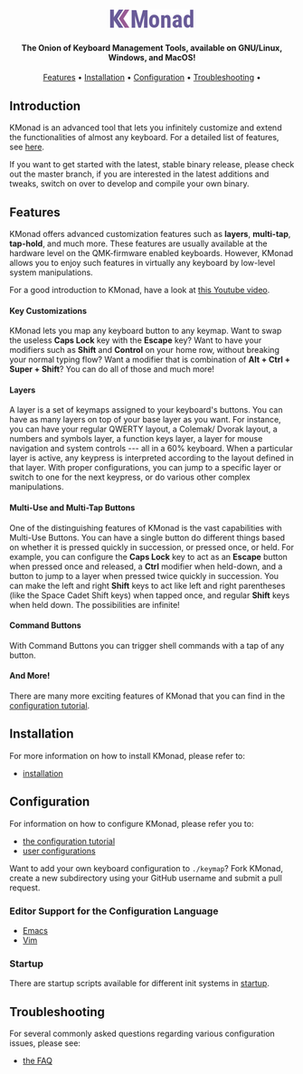 <h1 align="center">
 <img alt="KMonad" title="KMonad" height="32" src="kmonad.svg"/>
</h1>

<h4 align="center">The Onion of Keyboard Management Tools, available on GNU/Linux, Windows, and MacOS!</h4>

<p align="center">
<a href="#features">Features</a> •
<a href="#installation">Installation</a> •
<a href="#configuration">Configuration</a> •
<a href="#troubleshooting">Troubleshooting</a> •
</p>

## Introduction

KMonad is an advanced tool that lets you infinitely customize and extend the functionalities of almost any keyboard. For a detailed list of features, see [here](#features).

If you want to get started with the latest, stable binary release, please check out the master branch, if you are interested in the latest additions and tweaks, switch on over to develop and compile your own binary.

## Features


KMonad offers advanced customization features such as **layers**, **multi-tap**, **tap-hold**, and much more. These features are usually available at the hardware level on the QMK-firmware enabled keyboards. However, KMonad allows you to enjoy such features in virtually any keyboard by low-level system manipulations.

For a good introduction to KMonad, have a look at [this Youtube video](https://www.youtube.com/watch?v=Dhj1eauljwU).



#### Key Customizations

KMonad lets you map any keyboard button to any keymap. Want to swap the useless **Caps Lock** key with the **Escape** key? Want to have your modifiers such as **Shift** and **Control** on your home row, without breaking your normal typing flow? Want a modifier that is combination of **Alt + Ctrl + Super + Shift**? You can do all of those and much more!

#### Layers

A layer is a set of keymaps assigned to your keyboard's buttons. You can have as many layers on top of your base layer as you want. For instance, you can have your regular QWERTY layout, a Colemak/ Dvorak layout, a numbers and symbols layer, a function keys layer, a layer for mouse navigation and system controls --- all in a 60% keyboard. When a particular layer is active, any keypress is interpreted according to the layout defined in that layer. With proper configurations, you can jump to a specific layer or switch to one for the next keypress, or do various other complex manipulations.

#### Multi-Use and Multi-Tap Buttons

One of the distinguishing features of KMonad is the vast capabilities with Multi-Use Buttons. You can have a single button do different things based on whether it is pressed quickly in succession, or pressed once, or held. For example, you can configure the **Caps Lock** key to act as an **Escape** button when pressed once and released, a **Ctrl** modifier when held-down, and a button to jump to a layer when pressed twice quickly in succession. You can make the left and right **Shift** keys to act like left and right parentheses (like the Space Cadet Shift keys) when tapped once, and regular **Shift** keys when held down. The possibilities are infinite!

#### Command Buttons

With Command Buttons you can trigger shell commands with a tap of any button.

#### And More!

There are many more exciting features of KMonad that you can find in the [configuration tutorial](keymap/tutorial.kbd).


## Installation
For more information on how to install KMonad, please refer to:
- [installation](doc/installation.md)

## Configuration

For information on how to configure KMonad, please refer you to:
- [the configuration tutorial](keymap/tutorial.kbd)
- [user configurations](keymap/user)

Want to add your own keyboard configuration to `./keymap`? Fork KMonad, create a new subdirectory using your GitHub username and submit a pull request.

### Editor Support for the Configuration Language
- [Emacs](https://github.com/kmonad/kbd-mode)
- [Vim](https://github.com/kmonad/kmonad-vim)

### Startup
There are startup scripts available for different init systems in
[startup](startup/).

## Troubleshooting
For several commonly asked questions regarding various configuration issues, please see:
- [the FAQ](doc/faq.md)
